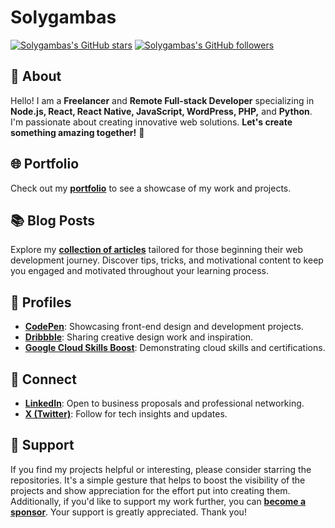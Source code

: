 # Solygambas

[![Solygambas's GitHub stars](https://img.shields.io/github/stars/solygambas)](https://github.com/solygambas?tab=repositories&sort=stargazers "View Solygambas's GitHub repositories sorted by stars") [![Solygambas's GitHub followers](https://img.shields.io/github/followers/solygambas)](https://github.com/solygambas?tab=followers "View Solygambas's GitHub followers")

## 👋 About

Hello! I am a **Freelancer** and **Remote Full-stack Developer** specializing in **Node.js, React, React Native, JavaScript, WordPress, PHP,** and **Python**. I'm passionate about creating innovative web solutions. **Let's create something amazing together!** 🚀

## 🌐 Portfolio

Check out my [**portfolio**](https://solygambas.github.io/) to see a showcase of my work and projects.

## 📚 Blog Posts

Explore my [**collection of articles**](https://www.onbusinessplan.com/) tailored for those beginning their web development journey. Discover tips, tricks, and motivational content to keep you engaged and motivated throughout your learning process.

## 📌 Profiles

- [**CodePen**](https://codepen.io/solygambas): Showcasing front-end design and development projects.
- [**Dribbble**](https://dribbble.com/solygambas): Sharing creative design work and inspiration.
- [**Google Cloud Skills Boost**](https://bit.ly/googlecloudskills-solygambas): Demonstrating cloud skills and certifications.

## 💬 Connect

- [**LinkedIn**](https://bit.ly/solygambas): Open to business proposals and professional networking.
- [**X (Twitter)**](https://x.com/solygambas): Follow for tech insights and updates.

## 💖 Support

If you find my projects helpful or interesting, please consider starring the repositories. It's a simple gesture that helps to boost the visibility of the projects and show appreciation for the effort put into creating them. Additionally, if you'd like to support my work further, you can [**become a sponsor**](https://github.com/sponsors/solygambas). Your support is greatly appreciated. Thank you!
